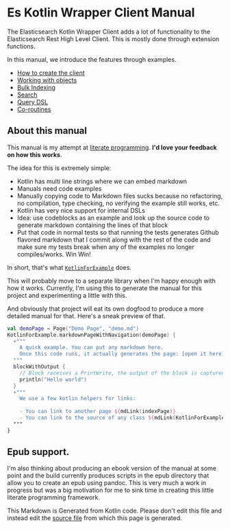 # Es Kotlin Wrapper Client Manual

The Elasticsearch Kotlin Wrapper Client adds a lot of functionality to the 
Elasticsearch Rest High Level Client. This is mostly done through extension functions.

In this manual, we introduce the features through examples.

- [How to create the client](creating-client.md)
- [Working with objects](crud-support.md)
- [Bulk Indexing](bulk-indexing.md)
- [Search](search.md)
- [Query DSL](query-dsl.md)
- [Co-routines](coroutines.md)

## About this manual

This manual is my attempt at 
[literate programming](https://en.wikipedia.org/wiki/Literate_programming).
**I'd love your feedback on how this works**.
 
The idea for this is extremely simple:
 
 - Kotlin has multi line strings where we can embed markdown
 - Manuals need code examples
 - Manually copying code to Markdown files sucks because no refactoring, no compilation, type checking, 
 no verifying the example still works, etc.
 - Kotlin has very nice support for internal DSLs
 - Idea: use codeblocks as an example and look up the source code to generate markdown containing the lines of that block
 - Put that code in normal tests so that running the tests generates Github flavored markdown that I commit
 along with the rest of the code and make sure my tests break when any of the examples no 
longer compiles/works. Win Win!
 
In short, that's what [`KotlinForExample`](https://github.com/jillesvangurp/es-kotlin-wrapper-client/tree/master/src/test/kotlin/io/inbot/eskotlinwrapper/manual/KotlinForExample.kt) does.

This will probably move to a separate library when I'm happy enough 
with how it works. Currently, I'm using this to generate the manual for this project and experimenting
a little with this.

And obviously that project will eat its own dogfood to produce a more detailed manual for that. Here's
a sneak preview of that.

```kotlin
val demoPage = Page("Demo Page", "demo.md")
KotlinForExample.markdownPageWithNavigation(demoPage) {
  +"""
    A quick example. You can put any markdown here.
    Once this code runs, it actually generates the page: [open it here](demo.md)
  """
  blockWithOutput {
    // Block receives a PrintWrite, the output of the block is captured.
    println("Hello world")
  }
  +"""
    We use a few kotlin helpers for links:
    
    - You can link to another page ${mdLink(indexPage)}
    - You can link to the source of any class ${mdLink(KotlinForExample::class)}
  """
}
```

## Epub support.

I'm also thinking about producing an ebook version of the manual at some point and the build 
currently produces scripts in the epub directory that allow you to create an epub using pandoc. This 
is very much a work in progress but was a big motivation for me to sink time in creating this 
little literate programming framework.


This Markdown is Generated from Kotlin code. Please don't edit this file and instead edit the [source file](https://github.com/jillesvangurp/es-kotlin-wrapper-client/tree/master/src/test/kotlin/io/inbot/eskotlinwrapper/manual/ManualOverviewPageTest.kt) from which this page is generated.